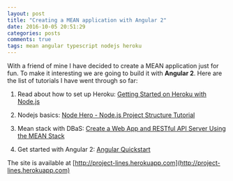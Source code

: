 ```yaml
---
layout: post
title: "Creating a MEAN application with Angular 2"
date: 2016-10-05 20:51:29
categories: posts
comments: true
tags: mean angular typescript nodejs heroku
---
```

With a friend of mine I have decided to create a MEAN application just for fun. To make it interesting we are going to build it with **Angular 2**. Here are the list of tutorials I have went through so far:

  1. Read about how to set up Heroku: [Getting Started on Heroku with Node.js](https://devcenter.heroku.com/articles/getting-started-with-nodejs#introduction)
  2. Nodejs basics: [Node Hero - Node.js Project Structure Tutorial](https://blog.risingstack.com/node-hero-node-js-project-structure-tutorial/)
  3. Mean stack with DBaS: [Create a Web App and RESTful API Server Using the MEAN Stack](https://devcenter.heroku.com/articles/mean-apps-restful-api)

  4. Get started with Angular 2: [Angular Quickstart](https://angular.io/docs/ts/latest/quickstart.html#!#create-and-configure)

The site is available at [http://project-lines.herokuapp.com](http://project-lines.herokuapp.com)